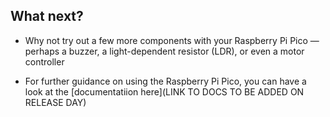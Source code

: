 ## What next?

- Why not try out a few more components with your Raspberry Pi Pico — perhaps a buzzer, a light-dependent resistor (LDR), or even a motor controller

- For further guidance on using the Raspberry Pi Pico, you can have a look at the [documentatiion here](LINK TO DOCS TO BE ADDED ON RELEASE DAY)
